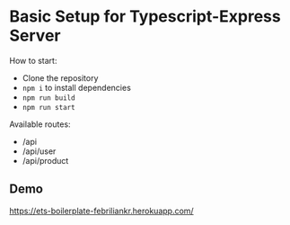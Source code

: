 # Basic Setup for Typescript-Express Server

How to start:

- Clone the repository
- `npm i` to install dependencies
- `npm run build`
- `npm run start`

Available routes:

- /api
- /api/user
- /api/product

## Demo

https://ets-boilerplate-febriliankr.herokuapp.com/
